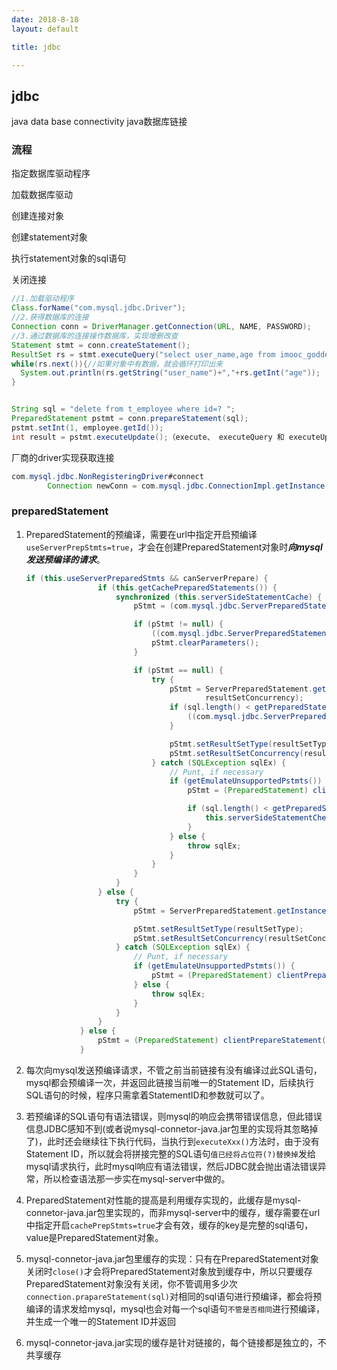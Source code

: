 ```yaml
---
date: 2018-8-18
layout: default

title: jdbc

---
```


## jdbc

java data base connectivity java数据库链接

### 流程

指定数据库驱动程序

加载数据库驱动

创建连接对象

创建statement对象

执行statement对象的sql语句

关闭连接

```java
//1.加载驱动程序
Class.forName("com.mysql.jdbc.Driver");
//2.获得数据库的连接
Connection conn = DriverManager.getConnection(URL, NAME, PASSWORD);
//3.通过数据库的连接操作数据库，实现增删改查
Statement stmt = conn.createStatement();
ResultSet rs = stmt.executeQuery("select user_name,age from imooc_goddess");//选择import java.sql.ResultSet;
while(rs.next()){//如果对象中有数据，就会循环打印出来
  System.out.println(rs.getString("user_name")+","+rs.getInt("age"));
}


String sql = "delete from t_employee where id=? ";
PreparedStatement pstmt = conn.prepareStatement(sql);
pstmt.setInt(1, employee.getId());
int result = pstmt.executeUpdate();（execute、 executeQuery 和 executeUpdate）

```

厂商的driver实现获取连接

```java
com.mysql.jdbc.NonRegisteringDriver#connect
		Connection newConn = com.mysql.jdbc.ConnectionImpl.getInstance(host(props), port(props), props, database(props), url);
```



### preparedStatement

1. PreparedStatement的预编译，需要在url中指定开启预编译`useServerPrepStmts=true`，才会在创建PreparedStatement对象时***向mysql发送预编译的请求***。

   ```java
   if (this.useServerPreparedStmts && canServerPrepare) {
                   if (this.getCachePreparedStatements()) {
                       synchronized (this.serverSideStatementCache) {
                           pStmt = (com.mysql.jdbc.ServerPreparedStatement) this.serverSideStatementCache.remove(sql);
   
                           if (pStmt != null) {
                               ((com.mysql.jdbc.ServerPreparedStatement) pStmt).setClosed(false);
                               pStmt.clearParameters();
                           }
   
                           if (pStmt == null) {
                               try {
                                   pStmt = ServerPreparedStatement.getInstance(getMultiHostSafeProxy(), nativeSql, this.database, resultSetType,
                                           resultSetConcurrency);
                                   if (sql.length() < getPreparedStatementCacheSqlLimit()) {
                                       ((com.mysql.jdbc.ServerPreparedStatement) pStmt).isCached = true;
                                   }
   
                                   pStmt.setResultSetType(resultSetType);
                                   pStmt.setResultSetConcurrency(resultSetConcurrency);
                               } catch (SQLException sqlEx) {
                                   // Punt, if necessary
                                   if (getEmulateUnsupportedPstmts()) {
                                       pStmt = (PreparedStatement) clientPrepareStatement(nativeSql, resultSetType, resultSetConcurrency, false);
   
                                       if (sql.length() < getPreparedStatementCacheSqlLimit()) {
                                           this.serverSideStatementCheckCache.put(sql, Boolean.FALSE);
                                       }
                                   } else {
                                       throw sqlEx;
                                   }
                               }
                           }
                       }
                   } else {
                       try {
                           pStmt = ServerPreparedStatement.getInstance(getMultiHostSafeProxy(), nativeSql, this.database, resultSetType, resultSetConcurrency);
   
                           pStmt.setResultSetType(resultSetType);
                           pStmt.setResultSetConcurrency(resultSetConcurrency);
                       } catch (SQLException sqlEx) {
                           // Punt, if necessary
                           if (getEmulateUnsupportedPstmts()) {
                               pStmt = (PreparedStatement) clientPrepareStatement(nativeSql, resultSetType, resultSetConcurrency, false);
                           } else {
                               throw sqlEx;
                           }
                       }
                   }
               } else {
                   pStmt = (PreparedStatement) clientPrepareStatement(nativeSql, resultSetType, resultSetConcurrency, false);
               }
   
   ```

   

2. 每次向mysql发送预编译请求，不管之前当前链接有没有编译过此SQL语句，mysql都会预编译一次，并返回此链接当前唯一的Statement ID，后续执行SQL语句的时候，程序只需拿着StatementID和参数就可以了。

3. 若预编译的SQL语句有语法错误，则mysql的响应会携带错误信息，但此错误信息JDBC感知不到(或者说mysql-connetor-java.jar包里的实现将其忽略掉了)，此时还会继续往下执行代码，当执行到`executeXxx()`方法时，由于没有Statement ID，所以就会将拼接完整的SQL语句`值已经将占位符(?)替换掉`发给mysql请求执行，此时mysql响应有语法错误，然后JDBC就会抛出语法错误异常，所以检查语法那一步实在mysql-server中做的。

4. PreparedStatement对性能的提高是利用缓存实现的，此缓存是mysql-connetor-java.jar包里实现的，而非mysql-server中的缓存，缓存需要在url中指定开启`cachePrepStmts=true`才会有效，缓存的key是完整的sql语句，value是PreparedStatement对象。

5. mysql-connetor-java.jar包里缓存的实现：只有在PreparedStatement对象关闭时`close()`才会将PreparedStatement对象放到缓存中，所以只要缓存PreparedStatement对象没有关闭，你不管调用多少次`connection.prapareStatement(sql)`对相同的sql语句进行预编译，都会将预编译的请求发给mysql，mysql也会对每一个sql语句`不管是否相同`进行预编译，并生成一个唯一的Statement ID并返回

6. mysql-connetor-java.jar实现的缓存是针对链接的，每个链接都是独立的，不共享缓存
